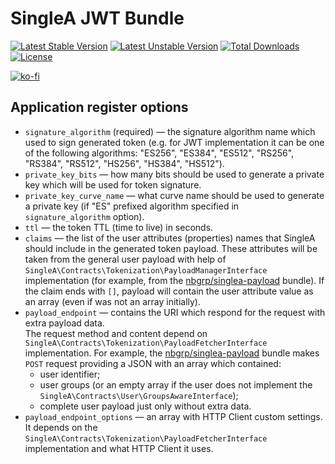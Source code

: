 # SingleA JWT Bundle

[![Latest Stable Version](http://poser.pugx.org/nbgrp/singlea-jwt-bundle/v)](https://packagist.org/packages/nbgrp/singlea-jwt-bundle)
[![Latest Unstable Version](http://poser.pugx.org/nbgrp/singlea-jwt-bundle/v/unstable)](https://packagist.org/packages/nbgrp/singlea-jwt-bundle)
[![Total Downloads](http://poser.pugx.org/nbgrp/singlea-jwt-bundle/downloads)](https://packagist.org/packages/nbgrp/singlea-jwt-bundle)
[![License](http://poser.pugx.org/nbgrp/singlea-jwt-bundle/license)](https://packagist.org/packages/nbgrp/singlea-jwt-bundle)

[![ko-fi](https://ko-fi.com/img/githubbutton_sm.svg)](https://ko-fi.com/S6S073WSW)

## Application register options

- `signature_algorithm` (required) — the signature algorithm name which used to sign generated token
  (e.g. for JWT implementation it can be one of the following algorithms:
  "ES256", "ES384", "ES512", "RS256", "RS384", "RS512", "HS256", "HS384", "HS512").
- `private_key_bits` — how many bits should be used to generate a private key which will be used for
  token signature.
- `private_key_curve_name` — what curve name should be used to generate a private key (if
  "ES" prefixed algorithm specified in `signature_algorithm` option).
- `ttl` — the token TTL (time to live) in seconds.
- `claims` — the list of the user attributes (properties) names that SingleA should include in the
  generated token payload. These attributes will be taken from the general user payload with help of
  `SingleA\Contracts\Tokenization\PayloadManagerInterface` implementation (for example, from the
  [nbgrp/singlea-payload](https://github.com/nbgrp/singlea-payload) bundle). If the claim ends with
  `[]`, payload will contain the user attribute value as an array (even if was not an array
  initially).
- `payload_endpoint` — contains the URI which respond for the request with extra payload data.<br>
  The request method and content depend on
  `SingleA\Contracts\Tokenization\PayloadFetcherInterface` implementation. For
  example, the [nbgrp/singlea-payload](https://github.com/nbgrp/singlea-payload) bundle makes
  `POST` request providing a JSON with an array which contained:
  - user identifier;
  - user groups (or an empty array if the user does not implement the
    `SingleA\Contracts\User\GroupsAwareInterface`);
  - complete user payload just only without extra data.
- `payload_endpoint_options` — an array with HTTP Client custom settings. It depends on the
  `SingleA\Contracts\Tokenization\PayloadFetcherInterface` implementation and what HTTP Client it
  uses.
